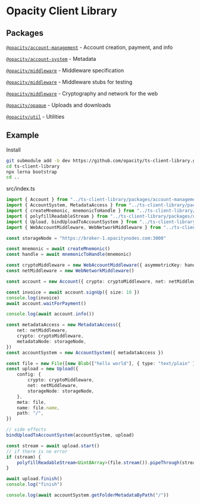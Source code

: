 # Opacity Client Library

## Packages

[`@opacity/account-management`](./packages/account-management) - Account creation, payment, and info

[`@opacity/account-system`](./packages/account-system) - Metadata

[`@opacity/middleware`](./packages/middleware) - Middleware specification

[`@opacity/middleware`](./packages/middleware-stub) - Middleware stubs for testing

[`@opacity/middleware`](./packages/middleware-web) - Cryptography and network for the web

[`@opacity/opaque`](./packages/opaque) - Uploads and downloads

[`@opacity/util`](./packages/util) - Utilities

## Example

Install

```sh
git submodule add -b dev https://github.com/opacity/ts-client-library.git
cd ts-client-library
npx lerna bootstrap
cd ..
```

src/index.ts

```ts
import { Account } from "../ts-client-library/packages/account-management"
import { AccountSystem, MetadataAccess } from "../ts-client-library/packages/account-system"
import { createMnemonic, mnemonicToHandle } from "../ts-client-library/packages/util/src/mnemonic"
import { polyfillReadableStream } from "../ts-client-library/packages/util/src/streams"
import { Upload, bindUploadToAccountSystem } from "../ts-client-library/packages/opaque"
import { WebAccountMiddleware, WebNetworkMiddleware } from "../ts-client-library/packages/middleware-web"

const storageNode = "https://broker-1.opacitynodes.com:3000"

const mnemonic = await createMnemonic()
const handle = await mnemonicToHandle(mnemonic)

const cryptoMiddleware = new WebAccountMiddleware({ asymmetricKey: handle })
const netMiddleware = new WebNetworkMiddleware()

const account = new Account({ crypto: cryptoMiddleware, net: netMiddleware, storageNode })

const invoice = await account.signUp({ size: 10 })
console.log(invoice)
await account.waitForPayment()

console.log(await account.info())

const metadataAccess = new MetadataAccess({
	net: netMiddleware,
	crypto: cryptoMiddleware,
	metadataNode: storageNode,
})
const accountSystem = new AccountSystem({ metadataAccess })

const file = new File([new Blob(["hello world"], { type: "text/plain" })], "hello.txt")
const upload = new Upload({
	config: {
		crypto: cryptoMiddleware,
		net: netMiddleware,
		storageNode: storageNode,
	},
	meta: file,
	name: file.name,
	path: "/",
})

// side effects
bindUploadToAccountSystem(accountSystem, upload)

const stream = await upload.start()
// if there is no error
if (stream) {
	polyfillReadableStream<Uint8Array>(file.stream()).pipeThrough(stream)
}

await upload.finish()
console.log("finish")

console.log(await accountSystem.getFolderMetadataByPath("/"))
```
